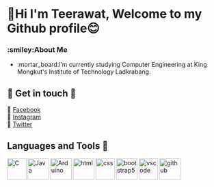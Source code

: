 # 👋Hi I'm Teerawat, Welcome to my Github profile:blush:
<h3>:smiley:About Me</h3>
<ul>
  <li> :mortar_board:I’m currently studying Computer Engineering at King Mongkut's Institute of Technology Ladkrabang. </li>
</ul>

## :love_letter: Get in touch :love_letter:
:bookmark: [Facebook](https://www.facebook.com/profile.php?id=100003479055098)<br>
:bookmark: [Instagram](https://www.instagram.com/tee.trw_/)<br>
:bookmark: [Twitter](https://twitter.com/djsjabjdkak)<br>

## Languages and Tools :wrench:
<img align="left" height="50" width="45" alt="C" src="https://www.clipartmax.com/png/full/240-2409409_c-programming-icon-c-programming-language-icon.png" />
<img align="left" height="50" width="50" alt="Java" src="https://cdn.iconscout.com/icon/free/png-256/java-60-1174953.png" />
<img align="left" height="50" width="50" alt="Arduino" src="https://icon-library.com/images/arduino-icon-png/arduino-icon-png-5.jpg" />
<img align="left" height="50" width="50" alt="html" src="https://image.flaticon.com/icons/png/512/732/732212.png" />
<img align="left" height="50" width="45" alt="css" src="https://www.seekpng.com/png/full/141-1415372_css3-icon-png.png" />
<img align="left" height="50" width="50" alt="bootstrap5" src="https://cdn.worldvectorlogo.com/logos/bootstrap-5-1.svg" />
<!--tools-->
<img align="left" height="50" width="45" alt="vscode" src="https://upload.wikimedia.org/wikipedia/commons/thumb/2/2d/Visual_Studio_Code_1.18_icon.svg/2056px-Visual_Studio_Code_1.18_icon.svg.png" />
<img align="left" height="50" width="50" alt="github" src="https://cdn-icons-png.flaticon.com/512/25/25231.png" />

<!--
**Teerawat36167/Teerawat36167** is a ✨ _special_ ✨ repository because its `README.md` (this file) appears on your GitHub profile.

Here are some ideas to get you started:

- 🔭 I’m currently working on ...
- 🌱 I’m currently learning ...
- 👯 I’m looking to collaborate on ...
- 🤔 I’m looking for help with ...
- 💬 Ask me about ...
- 📫 How to reach me: ...
- 😄 Pronouns: ...
- ⚡ Fun fact: ...
-->

